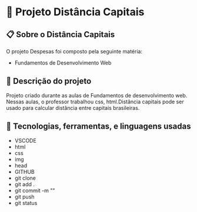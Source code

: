 # 🚀 Projeto Distância Capitais 
## 📋 Sobre o Distância Capitais 
O projeto Despesas foi composto pela seguinte matéria:
* Fundamentos de Desenvolvimento Web
## 📄 Descrição do projeto
Projeto criado durante as aulas de Fundamentos de desenvolvimento web. Nessas aulas, o professor trabalhou css, html.Distância capitais pode ser usado para calcular distância entre capitais brasileiras.
## 🔧 Tecnologias, ferramentas, e linguagens usadas
* VSCODE
* html
* css
* img
* head
* GITHUB
* git clone
* git add .
* git commit -m ""
* git push
* git status